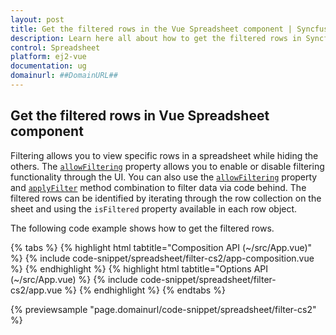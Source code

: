 ```yaml
---
layout: post
title: Get the filtered rows in the Vue Spreadsheet component | Syncfusion
description: Learn here all about how to get the filtered rows in Syncfusion Vue Spreadsheet component of Syncfusion Essential JS 2 and more. 
control: Spreadsheet 
platform: ej2-vue
documentation: ug
domainurl: ##DomainURL##
---
```


## Get the filtered rows in Vue Spreadsheet component

Filtering allows you to view specific rows in a spreadsheet while hiding the others. The [`allowFiltering`](https://ej2.syncfusion.com/vue/documentation/api/spreadsheet/#allowfiltering) property allows you to enable or disable filtering functionality through the UI. You can also use the [`allowFiltering`](https://ej2.syncfusion.com/vue/documentation/api/spreadsheet/#allowfiltering) property and [`applyFilter`](https://ej2.syncfusion.com/vue/documentation/api/spreadsheet/#applyfilter) method combination to filter data via code behind. The filtered rows can be identified by iterating through the row collection on the sheet and using the `isFiltered` property available in each row object.

The following code example shows how to get the filtered rows.

{% tabs %}
{% highlight html tabtitle="Composition API (~/src/App.vue)" %}
{% include code-snippet/spreadsheet/filter-cs2/app-composition.vue %}
{% endhighlight %}
{% highlight html tabtitle="Options API (~/src/App.vue) %}
{% include code-snippet/spreadsheet/filter-cs2/app.vue %}
{% endhighlight %}
{% endtabs %}
        
{% previewsample "page.domainurl/code-snippet/spreadsheet/filter-cs2" %}